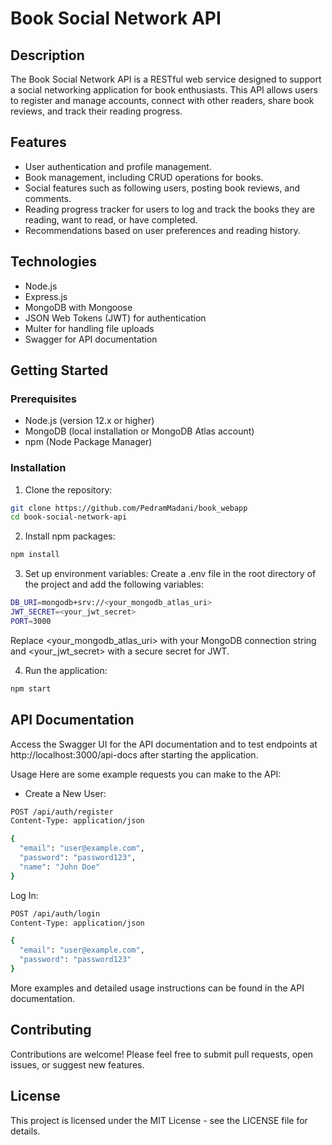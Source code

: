 # Book Social Network API

## Description

The Book Social Network API is a RESTful web service designed to support a social networking application for book enthusiasts. This API allows users to register and manage accounts, connect with other readers, share book reviews, and track their reading progress.

## Features

- User authentication and profile management.
- Book management, including CRUD operations for books.
- Social features such as following users, posting book reviews, and comments.
- Reading progress tracker for users to log and track the books they are reading, want to read, or have completed.
- Recommendations based on user preferences and reading history.

## Technologies

- Node.js
- Express.js
- MongoDB with Mongoose
- JSON Web Tokens (JWT) for authentication
- Multer for handling file uploads
- Swagger for API documentation

## Getting Started

### Prerequisites

- Node.js (version 12.x or higher)
- MongoDB (local installation or MongoDB Atlas account)
- npm (Node Package Manager)

### Installation

1. Clone the repository:

```bash
git clone https://github.com/PedramMadani/book_webapp
cd book-social-network-api
```
2. Install npm packages:
```bash
npm install
```
3. Set up environment variables:
Create a .env file in the root directory of the project and add the following variables:
```bash
DB_URI=mongodb+srv://<your_mongodb_atlas_uri>
JWT_SECRET=<your_jwt_secret>
PORT=3000
```
Replace <your_mongodb_atlas_uri> with your MongoDB connection string and <your_jwt_secret> with a secure secret for JWT.

4. Run the application:
```bash
npm start
```
## API Documentation
Access the Swagger UI for the API documentation and to test endpoints at http://localhost:3000/api-docs after starting the application.

Usage
Here are some example requests you can make to the API:

- Create a New User:
```bash
POST /api/auth/register
Content-Type: application/json

{
  "email": "user@example.com",
  "password": "password123",
  "name": "John Doe"
}
```
Log In:
```bash
POST /api/auth/login
Content-Type: application/json

{
  "email": "user@example.com",
  "password": "password123"
}
```
More examples and detailed usage instructions can be found in the API documentation.

## Contributing
Contributions are welcome! Please feel free to submit pull requests, open issues, or suggest new features.

## License
This project is licensed under the MIT License - see the LICENSE file for details.


